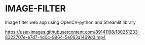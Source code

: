 # IMAGE-FILTER
Image filter web app  using OpenCV-python  and Streamlit library 


https://user-images.githubusercontent.com/89141198/180251233-8322707e-e7d7-4d0c-9964-5e063a1469d3.mp4

